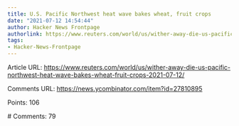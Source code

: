 ```yaml
---
title: U.S. Pacific Northwest heat wave bakes wheat, fruit crops
date: "2021-07-12 14:54:44"
author: Hacker News Frontpage
authorlink: https://www.reuters.com/world/us/wither-away-die-us-pacific-northwest-heat-wave-bakes-wheat-fruit-crops-2021-07-12/
tags:
- Hacker-News-Frontpage
---
```


<p>Article URL: <a href="https://www.reuters.com/world/us/wither-away-die-us-pacific-northwest-heat-wave-bakes-wheat-fruit-crops-2021-07-12/">https://www.reuters.com/world/us/wither-away-die-us-pacific-northwest-heat-wave-bakes-wheat-fruit-crops-2021-07-12/</a></p>
<p>Comments URL: <a href="https://news.ycombinator.com/item?id=27810895">https://news.ycombinator.com/item?id=27810895</a></p>
<p>Points: 106</p>
<p># Comments: 79</p>
